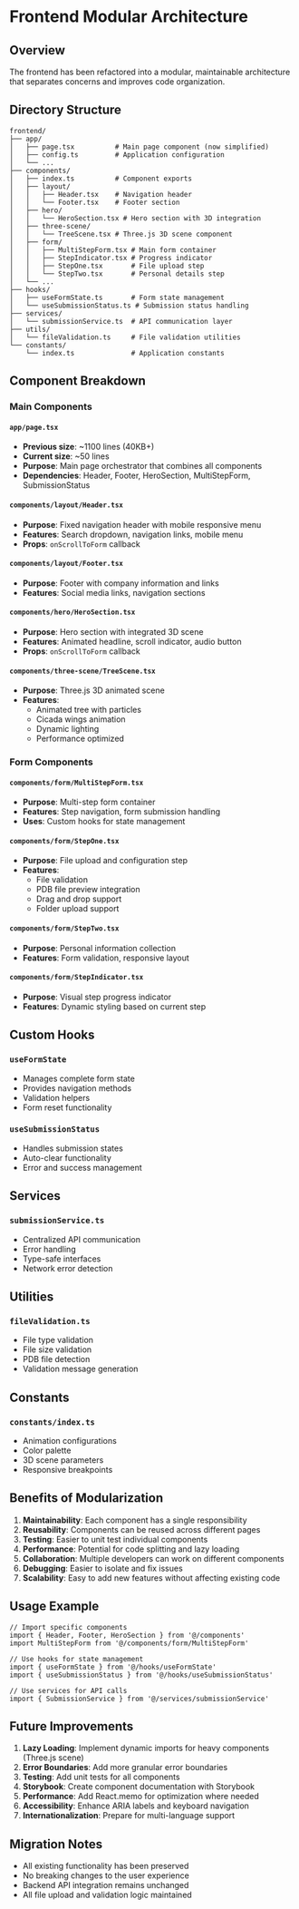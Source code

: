 # Frontend Modular Architecture

## Overview
The frontend has been refactored into a modular, maintainable architecture that separates concerns and improves code organization.

## Directory Structure

```
frontend/
├── app/
│   ├── page.tsx          # Main page component (now simplified)
│   ├── config.ts         # Application configuration
│   └── ...
├── components/
│   ├── index.ts          # Component exports
│   ├── layout/
│   │   ├── Header.tsx    # Navigation header
│   │   └── Footer.tsx    # Footer section
│   ├── hero/
│   │   └── HeroSection.tsx # Hero section with 3D integration
│   ├── three-scene/
│   │   └── TreeScene.tsx # Three.js 3D scene component
│   ├── form/
│   │   ├── MultiStepForm.tsx # Main form container
│   │   ├── StepIndicator.tsx # Progress indicator
│   │   ├── StepOne.tsx       # File upload step
│   │   └── StepTwo.tsx       # Personal details step
│   └── ...
├── hooks/
│   ├── useFormState.ts       # Form state management
│   └── useSubmissionStatus.ts # Submission status handling
├── services/
│   └── submissionService.ts  # API communication layer
├── utils/
│   └── fileValidation.ts     # File validation utilities
└── constants/
    └── index.ts              # Application constants
```

## Component Breakdown

### Main Components

#### `app/page.tsx`
- **Previous size**: ~1100 lines (40KB+)
- **Current size**: ~50 lines
- **Purpose**: Main page orchestrator that combines all components
- **Dependencies**: Header, Footer, HeroSection, MultiStepForm, SubmissionStatus

#### `components/layout/Header.tsx`
- **Purpose**: Fixed navigation header with mobile responsive menu
- **Features**: Search dropdown, navigation links, mobile menu
- **Props**: `onScrollToForm` callback

#### `components/layout/Footer.tsx`
- **Purpose**: Footer with company information and links
- **Features**: Social media links, navigation sections

#### `components/hero/HeroSection.tsx`
- **Purpose**: Hero section with integrated 3D scene
- **Features**: Animated headline, scroll indicator, audio button
- **Props**: `onScrollToForm` callback

#### `components/three-scene/TreeScene.tsx`
- **Purpose**: Three.js 3D animated scene
- **Features**: 
  - Animated tree with particles
  - Cicada wings animation
  - Dynamic lighting
  - Performance optimized

### Form Components

#### `components/form/MultiStepForm.tsx`
- **Purpose**: Multi-step form container
- **Features**: Step navigation, form submission handling
- **Uses**: Custom hooks for state management

#### `components/form/StepOne.tsx`
- **Purpose**: File upload and configuration step
- **Features**: 
  - File validation
  - PDB file preview integration
  - Drag and drop support
  - Folder upload support

#### `components/form/StepTwo.tsx`
- **Purpose**: Personal information collection
- **Features**: Form validation, responsive layout

#### `components/form/StepIndicator.tsx`
- **Purpose**: Visual step progress indicator
- **Features**: Dynamic styling based on current step

## Custom Hooks

### `useFormState`
- Manages complete form state
- Provides navigation methods
- Validation helpers
- Form reset functionality

### `useSubmissionStatus`
- Handles submission states
- Auto-clear functionality
- Error and success management

## Services

### `submissionService.ts`
- Centralized API communication
- Error handling
- Type-safe interfaces
- Network error detection

## Utilities

### `fileValidation.ts`
- File type validation
- File size validation
- PDB file detection
- Validation message generation

## Constants

### `constants/index.ts`
- Animation configurations
- Color palette
- 3D scene parameters
- Responsive breakpoints

## Benefits of Modularization

1. **Maintainability**: Each component has a single responsibility
2. **Reusability**: Components can be reused across different pages
3. **Testing**: Easier to unit test individual components
4. **Performance**: Potential for code splitting and lazy loading
5. **Collaboration**: Multiple developers can work on different components
6. **Debugging**: Easier to isolate and fix issues
7. **Scalability**: Easy to add new features without affecting existing code

## Usage Example

```tsx
// Import specific components
import { Header, Footer, HeroSection } from '@/components'
import MultiStepForm from '@/components/form/MultiStepForm'

// Use hooks for state management
import { useFormState } from '@/hooks/useFormState'
import { useSubmissionStatus } from '@/hooks/useSubmissionStatus'

// Use services for API calls
import { SubmissionService } from '@/services/submissionService'
```

## Future Improvements

1. **Lazy Loading**: Implement dynamic imports for heavy components (Three.js scene)
2. **Error Boundaries**: Add more granular error boundaries
3. **Testing**: Add unit tests for all components
4. **Storybook**: Create component documentation with Storybook
5. **Performance**: Add React.memo for optimization where needed
6. **Accessibility**: Enhance ARIA labels and keyboard navigation
7. **Internationalization**: Prepare for multi-language support

## Migration Notes

- All existing functionality has been preserved
- No breaking changes to the user experience
- Backend API integration remains unchanged
- All file upload and validation logic maintained
